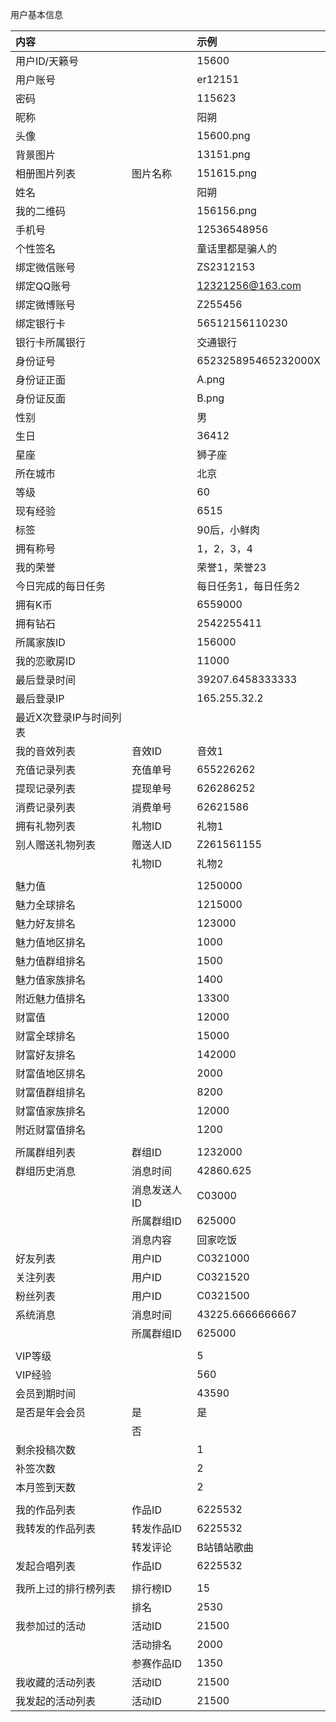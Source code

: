 用户基本信息

| 内容 |  | 示例 |
| :--- | :--- | :--- |
| 用户ID/天籁号 |  | 15600 |
| 用户账号 |  | er12151 |
| 密码 |  | 115623 |
| 昵称 |  | 阳朔 |
| 头像 |  | 15600.png |
| 背景图片 |  | 13151.png |
| 相册图片列表 | 图片名称 | 151615.png |
| 姓名 |  | 阳朔 |
| 我的二维码 |  | 156156.png |
| 手机号 |  | 12536548956 |
| 个性签名 |  | 童话里都是骗人的 |
| 绑定微信账号 |  | ZS2312153 |
| 绑定QQ账号 |  | 12321256@163.com |
| 绑定微博账号 |  | Z255456 |
| 绑定银行卡 |  | 56512156110230 |
| 银行卡所属银行 |  | 交通银行 |
| 身份证号 |  | 652325895465232000X |
| 身份证正面 |  | A.png |
| 身份证反面 |  | B.png |
| 性别 |  | 男 |
| 生日 |  | 36412 |
| 星座 |  | 狮子座 |
| 所在城市 |  | 北京 |
| 等级 |  | 60 |
| 现有经验 |  | 6515 |
| 标签 |  | 90后，小鲜肉 |
| 拥有称号 |  | 1，2，3，4 |
| 我的荣誉 |  | 荣誉1，荣誉23 |
| 今日完成的每日任务 |  | 每日任务1，每日任务2 |
| 拥有K币 |  | 6559000 |
| 拥有钻石 |  | 2542255411 |
| 所属家族ID |  | 156000 |
| 我的恋歌房ID |  | 11000 |
| 最后登录时间 |  | 39207.6458333333 |
| 最后登录IP |  | 165.255.32.2 |
| 最近X次登录IP与时间列表 |  |  |
| 我的音效列表 | 音效ID | 音效1 |
| 充值记录列表 | 充值单号 | 655226262 |
| 提现记录列表 | 提现单号 | 626286252 |
| 消费记录列表 | 消费单号 | 62621586 |
| 拥有礼物列表 | 礼物ID | 礼物1 |
| 别人赠送礼物列表 | 赠送人ID | Z261561155 |
|  | 礼物ID | 礼物2 |
|  |  |  |
| 魅力值 |  | 1250000 |
| 魅力全球排名 |  | 1215000 |
| 魅力好友排名 |  | 123000 |
| 魅力值地区排名 |  | 1000 |
| 魅力值群组排名 |  | 1500 |
| 魅力值家族排名 |  | 1400 |
| 附近魅力值排名 |  | 13300 |
| 财富值 |  | 12000 |
| 财富全球排名 |  | 15000 |
| 财富好友排名 |  | 142000 |
| 财富值地区排名 |  | 2000 |
| 财富值群组排名 |  | 8200 |
| 财富值家族排名 |  | 12000 |
| 附近财富值排名 |  | 1200 |
|  |  |  |
| 所属群组列表 | 群组ID | 1232000 |
| 群组历史消息 | 消息时间 | 42860.625 |
|  | 消息发送人ID | C03000 |
|  | 所属群组ID | 625000 |
|  | 消息内容 | 回家吃饭 |
| 好友列表 | 用户ID | C0321000 |
| 关注列表 | 用户ID | C0321520 |
| 粉丝列表 | 用户ID | C0321500 |
| 系统消息 | 消息时间 | 43225.6666666667 |
|  | 所属群组ID | 625000 |
|  |  |  |
| VIP等级 |  | 5 |
| VIP经验 |  | 560 |
| 会员到期时间 |  | 43590 |
| 是否是年会会员 | 是 | 是 |
|  | 否 |  |
| 剩余投稿次数 |  | 1 |
| 补签次数 |  | 2 |
| 本月签到天数 |  | 2 |
|  |  |  |
| 我的作品列表 | 作品ID | 6225532 |
| 我转发的作品列表 | 转发作品ID | 6225532 |
|  | 转发评论 | B站镇站歌曲 |
| 发起合唱列表 | 作品ID | 6225532 |
|  |  |  |
| 我所上过的排行榜列表 | 排行榜ID | 15 |
|  | 排名 | 2530 |
| 我参加过的活动 | 活动ID | 21500 |
|  | 活动排名 | 2000 |
|  | 参赛作品ID | 1350 |
| 我收藏的活动列表 | 活动ID | 21500 |
| 我发起的活动列表 | 活动ID | 21500 |



